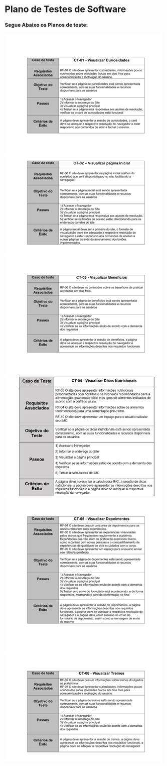 # Plano de Testes de Software

### Segue Abaixo os Planos de teste:

<img src="img/ct 01.png" alt="plano de teste 1">

<img src="img/ct 02.png" alt="plano de teste 2">

<img src="img/ct 03.png" alt="plano de teste 3">

<img src="img/ct 12.png" alt="plano de teste 4">

<img src="img/ct 05.png" alt="plano de teste 5">

<img src="img/ct 06.png" alt="plano de teste 6">

